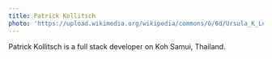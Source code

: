 ```yaml
---
title: Patrick Kollitsch
photo: 'https://upload.wikimedia.org/wikipedia/commons/6/6d/Ursula_K_Le_Guin.JPG'
---
```


Patrick Kollitsch is a full stack developer on Koh Samui, Thailand. 
